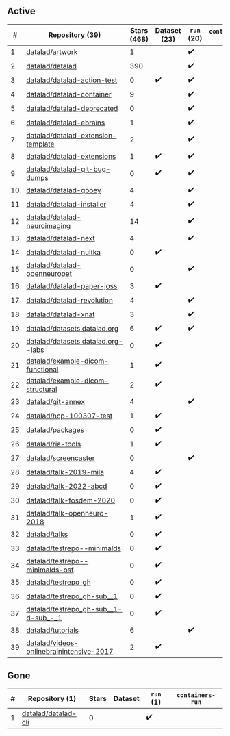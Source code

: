 ## Active
| # | Repository (39) | Stars (468) | Dataset (23) | `run` (20) | `containers-run` |
| --- | --- | --- | --- | --- | --- |
| 1 | [datalad/artwork](https://github.com/datalad/artwork) | 1 |  | :heavy_check_mark: |  |
| 2 | [datalad/datalad](https://github.com/datalad/datalad) | 390 |  | :heavy_check_mark: |  |
| 3 | [datalad/datalad-action-test](https://github.com/datalad/datalad-action-test) | 0 | :heavy_check_mark: | :heavy_check_mark: |  |
| 4 | [datalad/datalad-container](https://github.com/datalad/datalad-container) | 9 |  | :heavy_check_mark: |  |
| 5 | [datalad/datalad-deprecated](https://github.com/datalad/datalad-deprecated) | 0 |  | :heavy_check_mark: |  |
| 6 | [datalad/datalad-ebrains](https://github.com/datalad/datalad-ebrains) | 1 |  | :heavy_check_mark: |  |
| 7 | [datalad/datalad-extension-template](https://github.com/datalad/datalad-extension-template) | 2 |  | :heavy_check_mark: |  |
| 8 | [datalad/datalad-extensions](https://github.com/datalad/datalad-extensions) | 1 | :heavy_check_mark: | :heavy_check_mark: |  |
| 9 | [datalad/datalad-git-bug-dumps](https://github.com/datalad/datalad-git-bug-dumps) | 0 | :heavy_check_mark: | :heavy_check_mark: |  |
| 10 | [datalad/datalad-gooey](https://github.com/datalad/datalad-gooey) | 4 |  | :heavy_check_mark: |  |
| 11 | [datalad/datalad-installer](https://github.com/datalad/datalad-installer) | 4 |  | :heavy_check_mark: |  |
| 12 | [datalad/datalad-neuroimaging](https://github.com/datalad/datalad-neuroimaging) | 14 |  | :heavy_check_mark: |  |
| 13 | [datalad/datalad-next](https://github.com/datalad/datalad-next) | 4 |  | :heavy_check_mark: |  |
| 14 | [datalad/datalad-nuitka](https://github.com/datalad/datalad-nuitka) | 0 | :heavy_check_mark: |  |  |
| 15 | [datalad/datalad-openneuropet](https://github.com/datalad/datalad-openneuropet) | 0 |  | :heavy_check_mark: |  |
| 16 | [datalad/datalad-paper-joss](https://github.com/datalad/datalad-paper-joss) | 3 | :heavy_check_mark: |  |  |
| 17 | [datalad/datalad-revolution](https://github.com/datalad/datalad-revolution) | 4 |  | :heavy_check_mark: |  |
| 18 | [datalad/datalad-xnat](https://github.com/datalad/datalad-xnat) | 3 |  | :heavy_check_mark: |  |
| 19 | [datalad/datasets.datalad.org](https://github.com/datalad/datasets.datalad.org) | 6 | :heavy_check_mark: | :heavy_check_mark: |  |
| 20 | [datalad/datasets.datalad.org--labs](https://github.com/datalad/datasets.datalad.org--labs) | 0 | :heavy_check_mark: |  |  |
| 21 | [datalad/example-dicom-functional](https://github.com/datalad/example-dicom-functional) | 1 | :heavy_check_mark: |  |  |
| 22 | [datalad/example-dicom-structural](https://github.com/datalad/example-dicom-structural) | 2 | :heavy_check_mark: |  |  |
| 23 | [datalad/git-annex](https://github.com/datalad/git-annex) | 4 |  | :heavy_check_mark: |  |
| 24 | [datalad/hcp-100307-test](https://github.com/datalad/hcp-100307-test) | 1 | :heavy_check_mark: |  |  |
| 25 | [datalad/packages](https://github.com/datalad/packages) | 0 | :heavy_check_mark: |  |  |
| 26 | [datalad/ria-tools](https://github.com/datalad/ria-tools) | 1 | :heavy_check_mark: |  |  |
| 27 | [datalad/screencaster](https://github.com/datalad/screencaster) | 0 |  | :heavy_check_mark: |  |
| 28 | [datalad/talk-2019-mila](https://github.com/datalad/talk-2019-mila) | 4 | :heavy_check_mark: |  |  |
| 29 | [datalad/talk-2022-abcd](https://github.com/datalad/talk-2022-abcd) | 0 | :heavy_check_mark: |  |  |
| 30 | [datalad/talk-fosdem-2020](https://github.com/datalad/talk-fosdem-2020) | 0 | :heavy_check_mark: |  |  |
| 31 | [datalad/talk-openneuro-2018](https://github.com/datalad/talk-openneuro-2018) | 1 | :heavy_check_mark: |  |  |
| 32 | [datalad/talks](https://github.com/datalad/talks) | 0 | :heavy_check_mark: |  |  |
| 33 | [datalad/testrepo--minimalds](https://github.com/datalad/testrepo--minimalds) | 0 | :heavy_check_mark: |  |  |
| 34 | [datalad/testrepo--minimalds-osf](https://github.com/datalad/testrepo--minimalds-osf) | 0 | :heavy_check_mark: |  |  |
| 35 | [datalad/testrepo_gh](https://github.com/datalad/testrepo_gh) | 0 | :heavy_check_mark: |  |  |
| 36 | [datalad/testrepo_gh-sub__1](https://github.com/datalad/testrepo_gh-sub__1) | 0 | :heavy_check_mark: |  |  |
| 37 | [datalad/testrepo_gh-sub__1-d-sub_-_1](https://github.com/datalad/testrepo_gh-sub__1-d-sub_-_1) | 0 | :heavy_check_mark: |  |  |
| 38 | [datalad/tutorials](https://github.com/datalad/tutorials) | 6 |  | :heavy_check_mark: |  |
| 39 | [datalad/videos-onlinebrainintensive-2017](https://github.com/datalad/videos-onlinebrainintensive-2017) | 2 | :heavy_check_mark: |  |  |

## Gone
| # | Repository (1) | Stars | Dataset | `run` (1) | `containers-run` |
| --- | --- | --- | --- | --- | --- |
| 1 | [datalad/datalad-cli](https://github.com/datalad/datalad-cli) | 0 |  | :heavy_check_mark: |  |
